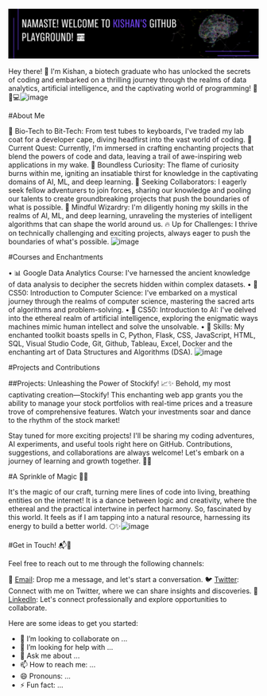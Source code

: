 
![Banner](https://raw.githubusercontent.com/kishan5111/kishan5111/main/banner.png)

Hey there! 👋 I'm Kishan, a biotech graduate 
who has unlocked the secrets of coding and embarked on a thrilling journey through the realms of data analytics, artificial intelligence, and the captivating world of programming! 🧪🔬💻![image](https://github.com/kishan5111/kishan5111/assets/104766415/3a9b3c31-4c87-4a2a-b4e8-671b8696bf06)


#About Me

🧪 Bio-Tech to Bit-Tech: From test tubes to keyboards, I've traded my lab coat for a developer cape, diving headfirst into the vast world of coding.
🔭 Current Quest: Currently, I'm immersed in crafting enchanting projects that blend the powers of code and data, leaving a trail of awe-inspiring web applications in my wake.
🌱 Boundless Curiosity: The flame of curiosity burns within me, igniting an insatiable thirst for knowledge in the captivating domains of AI, ML, and deep learning.
🤝 Seeking Collaborators: I eagerly seek fellow adventurers to join forces, sharing our knowledge and pooling our talents to create groundbreaking projects that push the boundaries of what is possible.
🧠 Mindful Wizardry: I'm diligently honing my skills in the realms of AI, ML, and deep learning, unraveling the mysteries of intelligent algorithms that can shape the world around us.
🔥 Up for Challenges: I thrive on technically challenging and exciting projects, always eager to push the boundaries of what's possible.
![image](https://github.com/kishan5111/kishan5111/assets/104766415/32a76500-c7f0-4489-a440-4476ad176dc4)


#Courses and Enchantments

• 📊 Google Data Analytics Course: I've harnessed the ancient knowledge of data analysis to decipher the secrets hidden within complex datasets.
• 💫 CS50: Introduction to Computer Science: I've embarked on a mystical journey through the realms of computer science, mastering the sacred arts of algorithms and problem-solving.
• 🌌 CS50: Introduction to AI: I've delved into the ethereal realm of artificial intelligence, exploring the enigmatic ways machines mimic human intellect and solve the unsolvable.
• 🔧 Skills: My enchanted toolkit boasts spells in C, Python, Flask, CSS, JavaScript, HTML, SQL, Visual Studio Code, Git, Github, Tableau, Excel, Docker and the enchanting art of Data Structures and Algorithms (DSA).
![image](https://github.com/kishan5111/kishan5111/assets/104766415/f77e05d7-685d-487e-a04b-d8142e17d3e9)

#Projects and Contributions

##Projects: Unleashing the Power of Stockify! 📈✨
Behold, my most captivating creation—Stockify! This enchanting web app grants you the ability to manage your stock portfolios with real-time prices and a treasure trove of comprehensive features. Watch your investments soar and dance to the rhythm of the stock market!

Stay tuned for more exciting projects! I'll be sharing my coding adventures, AI experiments, and useful tools right here on GitHub. Contributions, suggestions, and collaborations are always welcome! Let's embark on a journey of learning and growth together. 🌱✨

#A Sprinkle of Magic 🎩✨

It's the magic of our craft, turning mere lines of code into living, breathing entities on the internet! It is a dance between logic and creativity, where the ethereal and the practical intertwine in perfect harmony. So, fascinated by this world. It feels as if I am tapping into a natural resource, harnessing its energy to build a better world. 🌕✨![image](https://github.com/kishan5111/kishan5111/assets/104766415/fddefe00-b0f4-4552-bcad-76b3d6fb44f2)

#Get in Touch! 📬🌟

Feel free to reach out to me through the following channels:

📧 [Email](mailto:kishanvavdara@gmail.com): Drop me a message, and let's start a conversation.
🐦 [Twitter](https://twitter.com/your_username): Connect with me on Twitter, where we can share insights and discoveries.
💼 [LinkedIn](https://linkedin.com/in/kishan-vavdara): Let's connect professionally and explore opportunities to collaborate.




Here are some ideas to get you started:


- 👯 I’m looking to collaborate on ...
- 🤔 I’m looking for help with ...
- 💬 Ask me about ...
- 📫 How to reach me: ...
- 😄 Pronouns: ...
- ⚡ Fun fact: ...

